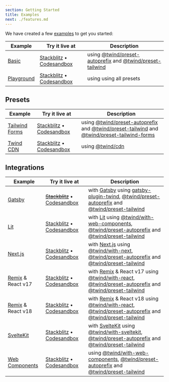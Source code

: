 ```yaml
---
section: Getting Started
title: Examples
next: ./features.md
---
```


We have created a few [examples](https://github.com/tw-in-js/twind/tree/main/examples) to get you started:

| Example                                                                       | Try it live at                                                                                                                                                                    | Description                                                                                                                                                                                                 |
| ----------------------------------------------------------------------------- | --------------------------------------------------------------------------------------------------------------------------------------------------------------------------------- | ----------------------------------------------------------------------------------------------------------------------------------------------------------------------------------------------------------- |
| [Basic](https://github.com/tw-in-js/twind/tree/main/examples/basic)           | [Stackblitz](https://stackblitz.com/fork/github/tw-in-js/twind/tree/main/examples/basic) • [Codesandbox](https://githubbox.com/tw-in-js/twind/tree/main/examples/basic)           | using [@twind/preset-autoprefix](https://github.com/tw-in-js/twind/tree/main/packages/preset-autoprefix) and [@twind/preset-tailwind](https://github.com/tw-in-js/twind/tree/main/packages/preset-tailwind) |
| [Playground](https://github.com/tw-in-js/twind/tree/main/examples/playground) | [Stackblitz](https://stackblitz.com/fork/github/tw-in-js/twind/tree/main/examples/playground) • [Codesandbox](https://githubbox.com/tw-in-js/twind/tree/main/examples/playground) | using using all presets                                                                                                                                                                                     |

## Presets

| Example                                                                                     | Try it live at                                                                                                                                                                                        | Description                                                                                                                                                                                                                                                                                                                |
| ------------------------------------------------------------------------------------------- | ----------------------------------------------------------------------------------------------------------------------------------------------------------------------------------------------------- | -------------------------------------------------------------------------------------------------------------------------------------------------------------------------------------------------------------------------------------------------------------------------------------------------------------------------- |
| [Tailwind Forms](https://github.com/tw-in-js/twind/tree/main/examples/using-tailwind-forms) | [Stackblitz](https://stackblitz.com/fork/github/tw-in-js/twind/tree/main/examples/using-tailwind-forms) • [Codesandbox](https://githubbox.com/tw-in-js/twind/tree/main/examples/using-tailwind-forms) | using [@twind/preset-autoprefix](https://github.com/tw-in-js/twind/tree/main/packages/preset-autoprefix) and [@twind/preset-tailwind](https://github.com/tw-in-js/twind/tree/main/packages/preset-tailwind) and [@twind/preset-tailwind-forms](https://github.com/tw-in-js/twind/tree/main/packages/preset-tailwind-forms) |
| [Twind CDN](https://github.com/tw-in-js/twind/tree/main/examples/using-twind-cdn)           | [Stackblitz](https://stackblitz.com/fork/github/tw-in-js/twind/tree/main/examples/using-twind-cdn) • [Codesandbox](https://githubbox.com/tw-in-js/twind/tree/main/examples/using-twind-cdn)           | using [@twind/cdn](https://github.com/tw-in-js/twind/tree/main/packages/cdn)                                                                                                                                                                                                                                               |

## Integrations

| Example                                                                                        | Try it live at                                                                                                                                                                                        | Description                                                                                                                                                                                                                                                                                                                                        |
| ---------------------------------------------------------------------------------------------- | ----------------------------------------------------------------------------------------------------------------------------------------------------------------------------------------------------- | -------------------------------------------------------------------------------------------------------------------------------------------------------------------------------------------------------------------------------------------------------------------------------------------------------------------------------------------------- |
| [Gatsby](https://github.com/tw-in-js/twind/tree/main/examples/gatsby)                          | ~~[Stackblitz](https://stackblitz.com/fork/github/tw-in-js/twind/tree/main/examples/with-gatsby)~~ • [Codesandbox](https://githubbox.com/tw-in-js/twind/tree/main/examples/with-gatsby)               | with [Gatsby](https://www.gatsbyjs.com) using [gatsby-plugin-twind](https://github.com/tw-in-js/twind/tree/main/packages/with-gatsby), [@twind/preset-autoprefix](https://github.com/tw-in-js/twind/tree/main/packages/preset-autoprefix) and [@twind/preset-tailwind](https://github.com/tw-in-js/twind/tree/main/packages/preset-tailwind)       |
| [Lit](https://github.com/tw-in-js/twind/tree/main/examples/with-lit)                           | [Stackblitz](https://stackblitz.com/fork/github/tw-in-js/twind/tree/main/examples/with-lit) • [Codesandbox](https://githubbox.com/tw-in-js/twind/tree/main/examples/with-lit)                         | with [Lit](https://lit.dev) using [@twind/with-web-components](https://github.com/tw-in-js/twind/tree/main/packages/with-web-components), [@twind/preset-autoprefix](https://github.com/tw-in-js/twind/tree/main/packages/preset-autoprefix) and [@twind/preset-tailwind](https://github.com/tw-in-js/twind/tree/main/packages/preset-tailwind)    |
| [Next.js](https://github.com/tw-in-js/twind/tree/main/examples/with-next)                      | [Stackblitz](https://stackblitz.com/fork/github/tw-in-js/twind/tree/main/examples/with-next) • [Codesandbox](https://githubbox.com/tw-in-js/twind/tree/main/examples/with-next)                       | with [Next.js](https://nextjs.org) using [@twind/with-next](https://github.com/tw-in-js/twind/tree/main/packages/with-next), [@twind/preset-autoprefix](https://github.com/tw-in-js/twind/tree/main/packages/preset-autoprefix) and [@twind/preset-tailwind](https://github.com/tw-in-js/twind/tree/main/packages/preset-tailwind)                 |
| [Remix](https://github.com/tw-in-js/twind/tree/main/examples/with-react) & React v17           | [Stackblitz](https://stackblitz.com/fork/github/tw-in-js/twind/tree/main/examples/with-react) • [Codesandbox](https://githubbox.com/tw-in-js/twind/tree/main/examples/with-react)                     | with [Remix](https://remix.run) & React v17 using [@twind/with-react](https://github.com/tw-in-js/twind/tree/main/packages/with-react), [@twind/preset-autoprefix](https://github.com/tw-in-js/twind/tree/main/packages/preset-autoprefix) and [@twind/preset-tailwind](https://github.com/tw-in-js/twind/tree/main/packages/preset-tailwind)      |
| [Remix](https://github.com/tw-in-js/twind/tree/main/examples/with-react_react-v18) & React v18 | [Stackblitz](https://stackblitz.com/fork/github/tw-in-js/twind/tree/main/examples/with-react_react-v18) • [Codesandbox](https://githubbox.com/tw-in-js/twind/tree/main/examples/with-react_react-v18) | with [Remix](https://remix.run) & React v18 using [@twind/with-react](https://github.com/tw-in-js/twind/tree/main/packages/with-react), [@twind/preset-autoprefix](https://github.com/tw-in-js/twind/tree/main/packages/preset-autoprefix) and [@twind/preset-tailwind](https://github.com/tw-in-js/twind/tree/main/packages/preset-tailwind)      |
| [SvelteKit](https://github.com/tw-in-js/twind/tree/main/examples/with-sveltekit)               | [Stackblitz](https://stackblitz.com/fork/github/tw-in-js/twind/tree/main/examples/with-sveltekit) • [Codesandbox](https://githubbox.com/tw-in-js/twind/tree/main/examples/with-sveltekit)             | with [SvelteKit](https://kit.svelte.dev) using [@twind/with-sveltekit](https://github.com/tw-in-js/twind/tree/main/packages/with-sveltekit), [@twind/preset-autoprefix](https://github.com/tw-in-js/twind/tree/main/packages/preset-autoprefix) and [@twind/preset-tailwind](https://github.com/tw-in-js/twind/tree/main/packages/preset-tailwind) |
| [Web Components](https://github.com/tw-in-js/twind/tree/main/examples/with-web-components)     | [Stackblitz](https://stackblitz.com/fork/github/tw-in-js/twind/tree/main/examples/with-web-components) • [Codesandbox](https://githubbox.com/tw-in-js/twind/tree/main/examples/with-web-components)   | using [@twind/with-web-components](https://github.com/tw-in-js/twind/tree/main/packages/with-web-components), [@twind/preset-autoprefix](https://github.com/tw-in-js/twind/tree/main/packages/preset-autoprefix) and [@twind/preset-tailwind](https://github.com/tw-in-js/twind/tree/main/packages/preset-tailwind)                                |
